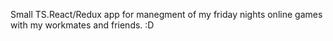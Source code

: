 Small TS.React/Redux app for manegment of my friday nights online games with my workmates and friends. :D